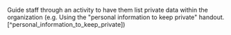 Guide staff through an activity to have them list private data within the organization (e.g. Using the "personal information to keep private" handout. [^personal_information_to_keep_private])
